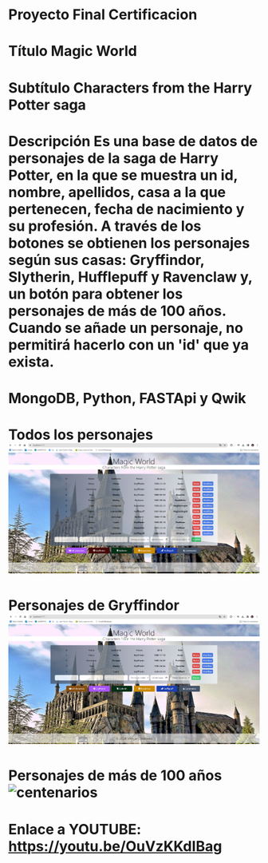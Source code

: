 # Proyecto Final Certificacion

# Título Magic World
# Subtítulo Characters from the Harry Potter saga

# Descripción Es una base de datos de personajes de la saga de Harry Potter, en la que se muestra un id, nombre, apellidos, casa a la que pertenecen, fecha de nacimiento y su profesión. A través de los botones se obtienen los personajes según sus casas: Gryffindor, Slytherin, Hufflepuff y Ravenclaw y, un botón para obtener los personajes de más de 100 años. Cuando se añade un personaje, no permitirá hacerlo con un 'id' que ya exista.

# MongoDB, Python, FASTApi y Qwik

# Todos los personajes  ![todos](todos.PNG)

# Personajes de Gryffindor ![gryffindor](gryffindor.PNG)

# Personajes de más de 100 años ![centenarios](centerarios.PNG)

# Enlace a YOUTUBE: https://youtu.be/OuVzKKdIBag 